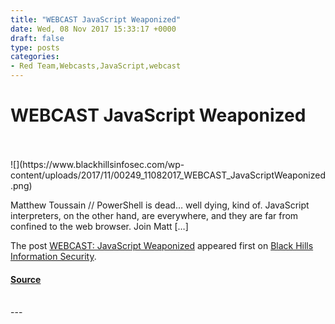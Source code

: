 ```yaml
---
title: "WEBCAST JavaScript Weaponized"
date: Wed, 08 Nov 2017 15:33:17 +0000
draft: false
type: posts
categories: 
- Red Team,Webcasts,JavaScript,webcast
---
```

# WEBCAST JavaScript Weaponized

<br/>

<br/>
![](https://www.blackhillsinfosec.com/wp-content/uploads/2017/11/00249_11082017_WEBCAST_JavaScriptWeaponized.png)

Matthew Toussain // PowerShell is dead… well dying, kind of. JavaScript interpreters, on the other hand, are everywhere, and they are far from confined to the web browser. Join Matt \[…\]

The post [WEBCAST: JavaScript Weaponized](https://www.blackhillsinfosec.com/webcast-javascript-weaponized/) appeared first on [Black Hills Information Security](https://www.blackhillsinfosec.com).

#### [Source](https://www.blackhillsinfosec.com/webcast-javascript-weaponized/)

<br/>
---
